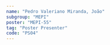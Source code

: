 ```yaml
---
name: "Pedro Valeriano Miranda, João"
subgroup: "MEPI"
poster: "MEPI-55"
tag: "Poster Presenter"
code: "PS04"
---
```

